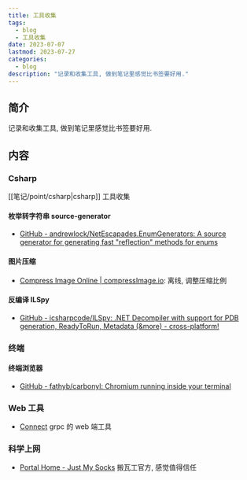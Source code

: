 ```yaml
---
title: 工具收集
tags:
  - blog
  - 工具收集
date: 2023-07-07
lastmod: 2023-07-27
categories:
  - blog
description: "记录和收集工具, 做到笔记里感觉比书签要好用."
---
```


## 简介

记录和收集工具, 做到笔记里感觉比书签要好用.

## 内容

### Csharp

[[笔记/point/csharp|csharp]] 工具收集

#### 枚举转字符串 source-generator

- [GitHub - andrewlock/NetEscapades.EnumGenerators: A source generator for generating fast "reflection" methods for enums](https://github.com/andrewlock/NetEscapades.EnumGenerators)

#### 图片压缩

- [Compress Image Online | compressImage.io](https://compressimage.io/): 离线, 调整压缩比例

#### 反编译 ILSpy

- [GitHub - icsharpcode/ILSpy: .NET Decompiler with support for PDB generation, ReadyToRun, Metadata (&more) - cross-platform!](https://github.com/icsharpcode/ILSpy)

### 终端

#### 终端浏览器

- [GitHub - fathyb/carbonyl: Chromium running inside your terminal](https://github.com/fathyb/carbonyl)

### Web 工具

- [Connect](https://connect.build/) grpc 的 web 端工具

### 科学上网

- [Portal Home - Just My Socks](https://justmysocks.net/members/) 搬瓦工官方, 感觉值得信任
